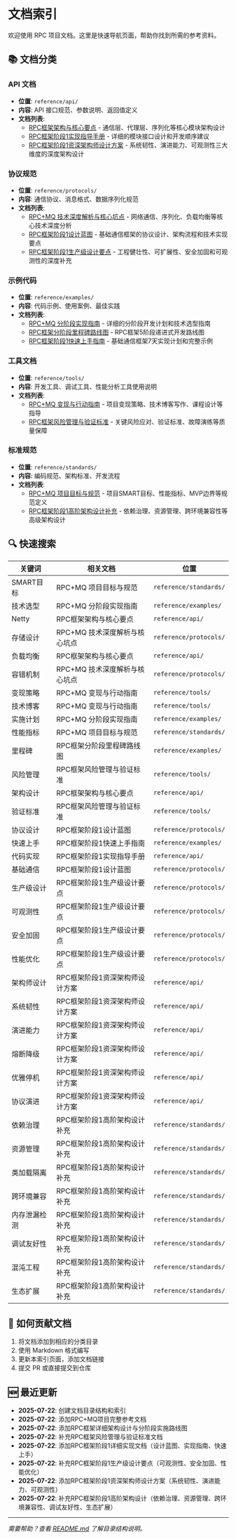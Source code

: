 # 文档索引

欢迎使用 RPC 项目文档。这里是快速导航页面，帮助你找到所需的参考资料。

## 📚 文档分类

### API 文档
- **位置**: `reference/api/`
- **内容**: API 接口规范、参数说明、返回值定义
- **文档列表**: 
  - [RPC框架架构与核心要点](reference/api/rpc-framework-architecture.md) - 通信层、代理层、序列化等核心模块架构设计
  - [RPC框架阶段1实现指导手册](reference/api/rpc-stage1-implementation-guide.md) - 详细的模块接口设计和开发顺序建议
  - [RPC框架阶段1资深架构师设计方案](reference/api/rpc-stage1-architect-design.md) - 系统韧性、演进能力、可观测性三大维度的深度架构设计

### 协议规范
- **位置**: `reference/protocols/`  
- **内容**: 通信协议、消息格式、数据序列化规范
- **文档列表**:
  - [RPC+MQ 技术深度解析与核心坑点](reference/protocols/rpc-mq-technical-deep-dive.md) - 网络通信、序列化、负载均衡等核心技术深度分析
  - [RPC框架阶段1设计蓝图](reference/protocols/rpc-stage1-design-blueprint.md) - 基础通信框架的协议设计、架构流程和技术实现要点
  - [RPC框架阶段1生产级设计要点](reference/protocols/rpc-stage1-production-guide.md) - 工程健壮性、可扩展性、安全加固和可观测性的深度补充

### 示例代码
- **位置**: `reference/examples/`
- **内容**: 代码示例、使用案例、最佳实践
- **文档列表**:
  - [RPC+MQ 分阶段实现指南](reference/examples/rpc-mq-implementation-guide.md) - 详细的分阶段开发计划和技术选型指南
  - [RPC框架分阶段里程碑路线图](reference/examples/rpc-milestone-roadmap.md) - RPC框架5阶段递进式开发路线图
  - [RPC框架阶段1快速上手指南](reference/examples/rpc-stage1-quick-start.md) - 基础通信框架7天实现计划和完整示例

### 工具文档  
- **位置**: `reference/tools/`
- **内容**: 开发工具、调试工具、性能分析工具使用说明
- **文档列表**:
  - [RPC+MQ 变现与行动指南](reference/tools/rpc-mq-monetization-guide.md) - 项目变现策略、技术博客写作、课程设计等指导
  - [RPC框架风险管理与验证标准](reference/tools/rpc-risk-management.md) - 关键风险应对、验证标准、故障演练等质量保障

### 标准规范
- **位置**: `reference/standards/`
- **内容**: 编码规范、架构标准、开发流程
- **文档列表**:
  - [RPC+MQ 项目目标与规范](reference/standards/rpc-mq-project-spec.md) - 项目SMART目标、性能指标、MVP边界等规范定义
  - [RPC框架阶段1高阶架构设计补充](reference/standards/rpc-stage1-advanced-architecture.md) - 依赖治理、资源管理、跨环境兼容性等高级架构设计

## 🔍 快速搜索

| 关键词 | 相关文档 | 位置 |
|--------|----------|------|
| SMART目标 | RPC+MQ 项目目标与规范 | `reference/standards/` |
| 技术选型 | RPC+MQ 分阶段实现指南 | `reference/examples/` |
| Netty | RPC框架架构与核心要点 | `reference/api/` |
| 存储设计 | RPC+MQ 技术深度解析与核心坑点 | `reference/protocols/` |
| 负载均衡 | RPC框架架构与核心要点 | `reference/api/` |
| 容错机制 | RPC+MQ 技术深度解析与核心坑点 | `reference/protocols/` |
| 变现策略 | RPC+MQ 变现与行动指南 | `reference/tools/` |
| 技术博客 | RPC+MQ 变现与行动指南 | `reference/tools/` |
| 实施计划 | RPC+MQ 分阶段实现指南 | `reference/examples/` |
| 性能指标 | RPC+MQ 项目目标与规范 | `reference/standards/` |
| 里程碑 | RPC框架分阶段里程碑路线图 | `reference/examples/` |
| 风险管理 | RPC框架风险管理与验证标准 | `reference/tools/` |
| 架构设计 | RPC框架架构与核心要点 | `reference/api/` |
| 验证标准 | RPC框架风险管理与验证标准 | `reference/tools/` |
| 协议设计 | RPC框架阶段1设计蓝图 | `reference/protocols/` |
| 快速上手 | RPC框架阶段1快速上手指南 | `reference/examples/` |
| 代码实现 | RPC框架阶段1实现指导手册 | `reference/api/` |
| 基础通信 | RPC框架阶段1设计蓝图 | `reference/protocols/` |
| 生产级设计 | RPC框架阶段1生产级设计要点 | `reference/protocols/` |
| 可观测性 | RPC框架阶段1生产级设计要点 | `reference/protocols/` |
| 安全加固 | RPC框架阶段1生产级设计要点 | `reference/protocols/` |
| 性能优化 | RPC框架阶段1生产级设计要点 | `reference/protocols/` |
| 架构师设计 | RPC框架阶段1资深架构师设计方案 | `reference/api/` |
| 系统韧性 | RPC框架阶段1资深架构师设计方案 | `reference/api/` |
| 演进能力 | RPC框架阶段1资深架构师设计方案 | `reference/api/` |
| 熔断降级 | RPC框架阶段1资深架构师设计方案 | `reference/api/` |
| 优雅停机 | RPC框架阶段1资深架构师设计方案 | `reference/api/` |
| 协议演进 | RPC框架阶段1资深架构师设计方案 | `reference/api/` |
| 依赖治理 | RPC框架阶段1高阶架构设计补充 | `reference/standards/` |
| 资源管理 | RPC框架阶段1高阶架构设计补充 | `reference/standards/` |
| 类加载隔离 | RPC框架阶段1高阶架构设计补充 | `reference/standards/` |
| 跨环境兼容 | RPC框架阶段1高阶架构设计补充 | `reference/standards/` |
| 内存泄漏检测 | RPC框架阶段1高阶架构设计补充 | `reference/standards/` |
| 调试友好性 | RPC框架阶段1高阶架构设计补充 | `reference/standards/` |
| 混沌工程 | RPC框架阶段1高阶架构设计补充 | `reference/standards/` |
| 生态扩展 | RPC框架阶段1高阶架构设计补充 | `reference/standards/` |

## 📝 如何贡献文档

1. 将文档添加到相应的分类目录
2. 使用 Markdown 格式编写
3. 更新本索引页面，添加文档链接
4. 提交 PR 或直接提交到仓库

## 🆕 最近更新

- **2025-07-22**: 创建文档目录结构和索引
- **2025-07-22**: 添加RPC+MQ项目完整参考文档
- **2025-07-22**: 添加RPC框架详细架构设计与分阶段实施路线图
- **2025-07-22**: 补充RPC框架风险管理与验证标准文档
- **2025-07-22**: 添加RPC框架阶段1详细实现文档（设计蓝图、实现指南、快速上手）
- **2025-07-22**: 补充RPC框架阶段1生产级设计要点（可观测性、安全加固、性能优化）
- **2025-07-22**: 添加RPC框架阶段1资深架构师设计方案（系统韧性、演进能力、可观测性）
- **2025-07-22**: 补充RPC框架阶段1高阶架构设计（依赖治理、资源管理、跨环境兼容性、调试友好性、生态扩展）

---

*需要帮助？查看 [README.md](./README.md) 了解目录结构说明。*
